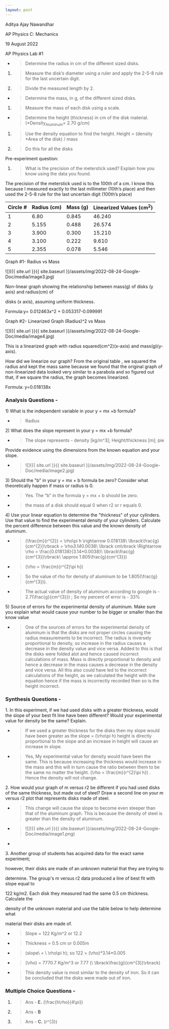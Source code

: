```yaml
---
layout: post
---
```

Aditya Ajay Nawandhar

AP Physics C: Mechanics

19 August 2022

AP Physics Lab \#1

  - > Determine the radius in cm of the different sized disks.

<!-- end list -->

1.  > Measure the disk’s diameter using a ruler and apply the 2-5-8 rule for the last uncertain digit.

2.  > Divide the measured length by 2.

<!-- end list -->

  - > Determine the mass, in g, of the different sized disks.

<!-- end list -->

1.  > Measure the mass of each disk using a scale.

<!-- end list -->

  - > Determine the height (thickness) in cm of the disk material. (\*Density<sub>Aluminum</sub>= 2.70 g/cm)

<!-- end list -->

1.  > Use the density equation to find the height. Height = (density \*Area of the disk) / mass

2.  > Do this for all the disks

Pre-experiment question:

1.  > What is the precision of the meterstick used? Explain how you know using the data you found.

The precision of the meterstick used is to the 100th of a cm. I know this because I measured exactly to the last millimeter (10th’s place) and then used the 2-5-8 rule for the last uncertain digit (100th’s place)

| Circle \# | Radius (cm) | Mass (g) | Linearized Values (cm<sup>2</sup>) |
| --------- | ----------- | -------- | ---------------------------------- |
| 1         | 6.80        | 0.845    | 46.240                             |
| 2         | 5.155       | 0.488    | 26.574                             |
| 3         | 3.900       | 0.300    | 15.210                             |
| 4         | 3.100       | 0.222    | 9.610                              |
| 5         | 2.355       | 0.078    | 5.546                              |

Graph \#1- Radius vs Mass

![]({{ site.url }}{{ site.baseurl }}/assets/img/2022-08-24-Google-Doc/media/image3.jpg)

Non-linear graph showing the relationship between mass(g) of disks (y axis) and radius(cm) of

disks (x axis), assuming uniform thickness.

Formula:y= 0.012463x^2 + 0.053317-0.099991

Graph \#2- Linearized Graph (Radius)^2 vs Mass

![]({{ site.url }}{{ site.baseurl }}/assets/img/2022-08-24-Google-Doc/media/image4.jpg)

This is a linearized graph with radius squared(cm^2)(x-axis) and mass(g)(y-axis).

How did we linearize our graph? From the original table , we squared the radius and kept the mass same because we found that the original graph of non-linearized data looked very similar to a parabola and so figured out that, if we square the radius, the graph becomes linearized.

Formula: y=0.018138x

### **Analysis Questions -**

1\) What is the independent variable in your y = mx +b formula?

  - > Radius

2\) What does the slope represent in your y = mx +b formula?

  - > The slope represents - density \[kg/m^3\]; Height/thickness \[m\]; pie

Provide evidence using the dimensions from the known equation and your slope.

  - > ![]({{ site.url }}{{ site.baseurl }}/assets/img/2022-08-24-Google-Doc/media/image2.jpg)

3\) Should the "b" in your y = mx + b formula be zero? Consider what theoretically happen if mass or radius is 0.

  - > Yes. The “b” in the formula y = mx + b should be zero.

  - > the mass of a disk should equal 0 when r2 or r equals 0.

4\) Use your linear equation to determine the "thickness" of your cylinders. Use that value to find the experimental density of your cylinders. Calculate the percent difference between this value and the known density of aluminum.

  - > \(\frac{m}{r^{2}} = \rho\pi h \rightarrow 0.018138\ \lbrack\frac{g}{cm^{2}}\rbrack = \rho*3.14*0.0038\ \lbrack cm\rbrack \Rightarrow \rho = \frac{0.018138}{3.14*0.0038}\ \lbrack\frac{g}{cm^{3}}\rbrack\  \approx 1.805\frac{g}{cm^{3}}\)

  - > \(\rho = \frac{m}{r^{2}\pi h}\)

  - > So the value of rho for density of aluminum to be 1.805\(\frac{g}{cm^{3}}\).

  - > The actual value of density of aluminum according to google is - 2.7\(\frac{g}{cm^{3}}\) ; So my percent of error is - 33%

5\) Source of errors for the experimental density of aluminum. Make sure you explain what would cause your number to be bigger or smaller than the know value

  - > One of the sources of errors for the experimental density of aluminum is that the disks are not proper circles causing the radius measurements to be incorrect. The radius is inversely proportional to density, so increase in the radius causes a decrease in the density value and vice versa. Added to this is that the disks were folded alot and hence caused incorrect calculations of mass. Mass is directly proportional to density and hence a decrease in the mass causes a decrease in the density and vice versa. All this also could have led to the incorrect calculations of the height, as we calculated the height with the equation hence if the mass is incorrectly recorded then so is the height incorrect.

### **Synthesis Questions -**

1\. In this experiment, if we had used disks with a greater thickness, would the slope of your best fit line have been different? Would your experimental value for density be the same? Explain.

  - > If we used a greater thickness for the disks then my slope would have been greater as the slope = \(\rho\pi h\) height is directly proportional to the slope and an increase in height will cause an increase in slope.

  - > Yes, My experimental value for density would have been the same. This is because increasing the thickness would increase in the mass and this will in turn cause the ratio between them to be the same no matter the height. \(\rho = \frac{m}{r^{2}\pi h}\) . Hence the density will not change.

2\. How would your graph of m versus r2 be different if you had used disks of the same thickness, but made out of steel? Draw a second line on your m versus r2 plot that represents disks made of steel.

  - > This change will cause the slope to become even steeper than that of the aluminum graph. This is because the density of steel is greater than the density of aluminum.

  - > ![]({{ site.url }}{{ site.baseurl }}/assets/img/2022-08-24-Google-Doc/media/image1.png)

  - 
3\. Another group of students has acquired data for the exact same experiment;

however, their disks are made of an unknown material that they are trying to

determine. The group's m versus r2 data produced a line of best fit with slope equal to

122 kg/m2. Each disk they measured had the same 0.5 cm thickness. Calculate the

density of the unknown material and use the table below to help determine what

material their disks are made of.

  - > Slope = 122 Kg/m^2 or 12.2

  - > Thickness = 0.5 cm or 0.005m

  - > \(slope\  = \ \rho\pi h\); so 122 = \(\rho\)\*3.14\*0.005

  - > \(\rho\) = 7770.7 Kg/m^3 or 7.77 \(\ \lbrack\frac{g}{cm^{3}}\rbrack\)

  - > This density value is most similar to the density of iron. So it can be concluded that the disks were made out of iron.

### **Multiple Choice Questions -** 

1)  > Ans - **E.** \(\frac{h\rho}{4\pi}\)

2)  > Ans - **B**

3)  > Ans - **C.** \(r^{3}\)
